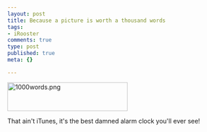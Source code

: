 ```yaml
--- 
layout: post
title: Because a picture is worth a thousand words
tags: 
- iRooster
comments: true
type: post
published: true
meta: {}

---
```

<img alt="1000words.png" src="http://www.brethorsting.com/mt3/images/1000words.png" width="272" height="65" border="0" />

  That ain't iTunes, it's the best damned alarm clock you'll ever see!
